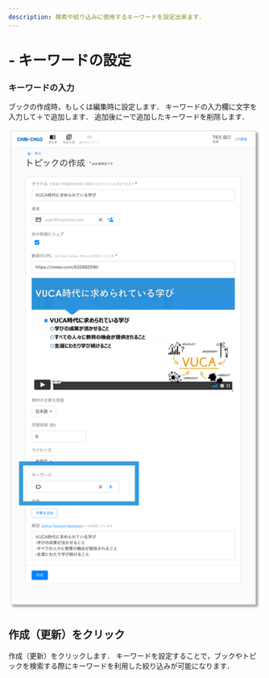 ```yaml
---
description: 検索や絞り込みに使用するキーワードを設定出来ます．
---
```


# - キーワードの設定



### キーワードの入力

ブックの作成時，もしくは編集時に設定します． キーワードの入力欄に文字を入力して＋で追加します． 追加後にーで追加したキーワードを削除します．

![](<../.gitbook/assets/image (471).png>)

## 作成（更新）をクリック

作成（更新）をクリックします． キーワードを設定することで，ブックやトピックを検索する際にキーワードを利用した絞り込みが可能になります．
